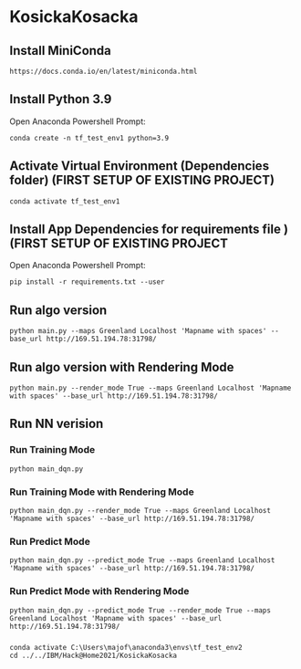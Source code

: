 # KosickaKosacka


## Install MiniConda
    https://docs.conda.io/en/latest/miniconda.html

## Install Python 3.9
Open Anaconda Powershell Prompt:

    conda create -n tf_test_env1 python=3.9

## Activate Virtual Environment (Dependencies folder) (FIRST SETUP OF EXISTING PROJECT)

    conda activate tf_test_env1

## Install App Dependencies for requirements file ) (FIRST SETUP OF EXISTING PROJECT
Open Anaconda Powershell Prompt:

    pip install -r requirements.txt --user

## Run algo version
    
    python main.py --maps Greenland Localhost 'Mapname with spaces' --base_url http://169.51.194.78:31798/

## Run algo version with Rendering Mode
    
    python main.py --render_mode True --maps Greenland Localhost 'Mapname with spaces' --base_url http://169.51.194.78:31798/


## Run NN verision
### Run Training Mode

    python main_dqn.py
    
### Run Training Mode with Rendering Mode

    python main_dqn.py --render_mode True --maps Greenland Localhost 'Mapname with spaces' --base_url http://169.51.194.78:31798/

### Run Predict Mode

    python main_dqn.py --predict_mode True --maps Greenland Localhost 'Mapname with spaces' --base_url http://169.51.194.78:31798/

### Run Predict Mode with Rendering Mode

    python main_dqn.py --predict_mode True --render_mode True --maps Greenland Localhost 'Mapname with spaces' --base_url http://169.51.194.78:31798/


###
    conda activate C:\Users\majof\anaconda3\envs\tf_test_env2
    cd ../../IBM/Hack@Home2021/KosickaKosacka
